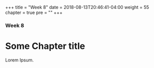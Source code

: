 +++
title = "Week 8"
date = 2018-08-13T20:46:41-04:00
weight = 55
chapter = true
pre = "<b></b>"
+++

### Week 8

# Some Chapter title

Lorem Ipsum.